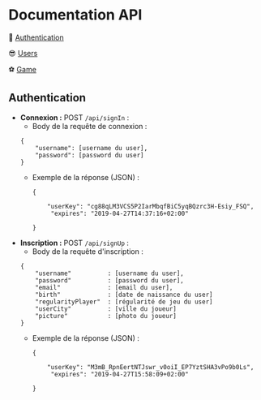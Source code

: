 # Documentation API
🔑 [Authentication](#auth)

😎 [Users](#users)

⚽️ [Game](#match)


<a id="auth"></a>
## Authentication

- **Connexion :** POST `/api/signIn` :
	- Body de la requête de connexion :
	```
	{
		"username": [username du user],
		"password": [password du user]
	}
	```
	- Exemple de la réponse (JSON) :
    	```
    	{
    
    		"userKey": "cg88qLM3VCS5P2IarMbqfBiC5yqBQzrc3H-Esiy_FSQ",
             "expires": "2019-04-27T14:37:16+02:00"
    
    	}
    	```
- **Inscription :** POST `/api/signUp` :
	- Body de la requête d'inscription :
	```
	{
		"username"          : [username du user],
		"password"          : [password du user],
		"email"             : [email du user],
		"birth"             : [date de naissance du user]
		"regularityPlayer"  : [régularité de jeu du user]
		"userCity"          : [ville du joueur]
		"picture"           : [photo du joueur]
	}
	```
	- Exemple de la réponse (JSON) :
    	```
    	{
    
    		"userKey": "M3mB_RpnEertNTJswr_v0oiI_EP7YztSHA3vPo9b0Ls",
             "expires": "2019-04-27T15:58:09+02:00"
    
    	}
    	```